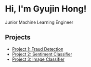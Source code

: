 <!DOCTYPE html>
<html>
<head>
  <title>My ML Portfolio</title>
</head>
<body>
  <h1>Hi, I'm Gyujin Hong!</h1>
  <p>Junior Machine Learning Engineer</p>

  <h2>Projects</h2>
  <ul>
    <li><a href="https://github.com/gyuj/project-1">Project 1: Fraud Detection</a></li>
    <li><a href="https://github.com/gyuj/project-2">Project 2: Sentiment Classifier</a></li>
    <li><a href="https://github.com/gyuj/project-3">Project 3: Image Classifier</a></li>
  </ul>
</body>
</html>
